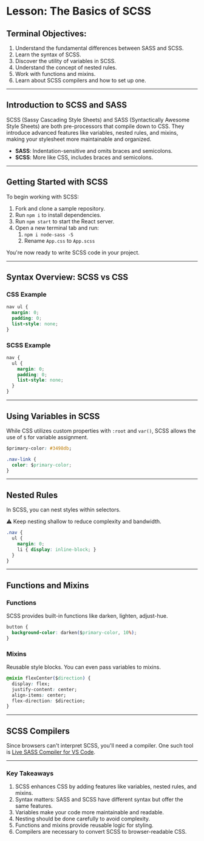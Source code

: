 # Lesson: The Basics of SCSS

## Terminal Objectives:

1. Understand the fundamental differences between SASS and SCSS.
2. Learn the syntax of SCSS.
3. Discover the utility of variables in SCSS.
4. Understand the concept of nested rules.
5. Work with functions and mixins.
6. Learn about SCSS compilers and how to set up one.

---

## Introduction to SCSS and SASS

SCSS (Sassy Cascading Style Sheets) and SASS (Syntactically Awesome Style Sheets) are both pre-processors that compile down to CSS. They introduce advanced features like variables, nested rules, and mixins, making your stylesheet more maintainable and organized.

- **SASS**: Indentation-sensitive and omits braces and semicolons.
- **SCSS**: More like CSS, includes braces and semicolons.

---

## Getting Started with SCSS

To begin working with SCSS:

1. Fork and clone a sample repository.
2. Run `npm i` to install dependencies.
3. Run `npm start` to start the React server.
4. Open a new terminal tab and run:
   1. `npm i node-sass -S`
   2. Rename `App.css` to `App.scss`

You're now ready to write SCSS code in your project.

---

## Syntax Overview: SCSS vs CSS

### CSS Example

```css
nav ul {
  margin: 0;
  padding: 0;
  list-style: none;
}
```

### SCSS Example

```css
nav {
  ul {
    margin: 0;
    padding: 0;
    list-style: none;
  }
}
```

---

## Using Variables in SCSS

While CSS utilizes custom properties with `:root` and `var()`, SCSS allows the use of `$` for variable assignment.

```css
$primary-color: #3498db;

.nav-link {
  color: $primary-color;
}
```

---

## Nested Rules

In SCSS, you can nest styles within selectors.

⚠️ Keep nesting shallow to reduce complexity and bandwidth.

```css
.nav {
  ul {
    margin: 0;
    li { display: inline-block; }
  }
}
```

---

## Functions and Mixins

### Functions

SCSS provides built-in functions like darken, lighten, adjust-hue.

```css
button {
  background-color: darken($primary-color, 10%);
}
```

### Mixins

Reusable style blocks. You can even pass variables to mixins.

```css
@mixin flexCenter($direction) {
  display: flex;
  justify-content: center;
  align-items: center;
  flex-direction: $direction;
}
```

---

## SCSS Compilers

Since browsers can't interpret SCSS, you'll need a compiler. One such tool is [Live SASS Compiler for VS Code](https://marketplace.visualstudio.com/items?itemName=ritwickdey.live-sass).

---

### Key Takeaways

1. SCSS enhances CSS by adding features like variables, nested rules, and mixins.
2. Syntax matters: SASS and SCSS have different syntax but offer the same features.
3. Variables make your code more maintainable and readable.
4. Nesting should be done carefully to avoid complexity.
5. Functions and mixins provide reusable logic for styling.
6. Compilers are necessary to convert SCSS to browser-readable CSS.